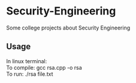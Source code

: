 # Security-Engineering
Some college projects about Security Engineering

## Usage

In linux terminal:<br />
    To compile: gcc rsa.cpp -o rsa<br />
    To run: ./rsa file.txt
